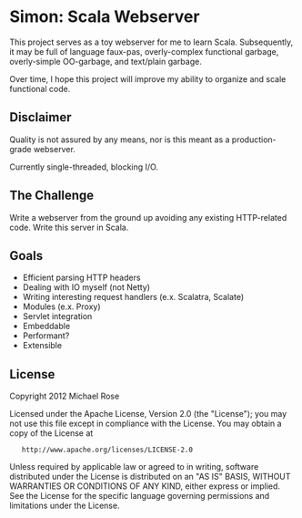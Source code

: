 Simon: Scala Webserver
======================

This project serves as a toy webserver for me to learn Scala. Subsequently, it may be full of language faux-pas,
overly-complex functional garbage, overly-simple OO-garbage, and text/plain garbage.

Over time, I hope this project will improve my ability to organize and scale functional code.

Disclaimer
----------
Quality is not assured by any means, nor is this meant as a production-grade webserver.

Currently single-threaded, blocking I/O.

The Challenge
-------------
Write a webserver from the ground up avoiding any existing HTTP-related code. Write this server in Scala.

Goals
-----
+ Efficient parsing HTTP headers
+ Dealing with IO myself (not Netty)
+ Writing interesting request handlers (e.x. Scalatra, Scalate)
+ Modules (e.x. Proxy)
+ Servlet integration
+ Embeddable
+ Performant?
+ Extensible

License
-------
Copyright 2012 Michael Rose

   Licensed under the Apache License, Version 2.0 (the "License");
   you may not use this file except in compliance with the License.
   You may obtain a copy of the License at

       http://www.apache.org/licenses/LICENSE-2.0

   Unless required by applicable law or agreed to in writing, software
   distributed under the License is distributed on an "AS IS" BASIS,
   WITHOUT WARRANTIES OR CONDITIONS OF ANY KIND, either express or implied.
   See the License for the specific language governing permissions and
   limitations under the License.